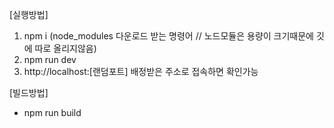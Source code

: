 [실행방법]

1. npm i (node_modules 다운로드 받는 명령어 // 노드모듈은 용량이 크기때문에 깃에 따로 올리지않음)
2. npm run dev
3. http://localhost:[랜덤포트] 배정받은 주소로 접속하면 확인가능

[빌드방법]

- npm run build
